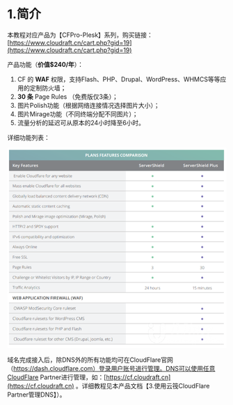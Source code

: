# 1.简介

本教程对应产品为【CFPro-Plesk】系列，购买链接：[https://www.cloudraft.cn/cart.php?gid=19](https://www.cloudraft.cn/cart.php?gid=19)

产品功能（**价值$240/年**）：  
1. CF 的 **WAF** 权限，支持Flash、PHP、Drupal、WordPress、WHMCS等等应用的定制防火墙；  
2. **30 条** Page Rules （免费版仅3条）；  
3. 图片Polish功能（根据网络连接情况选择图片大小）；  
4. 图片Mirage功能（不同终端分配不同图片）；  
5. 流量分析的延迟可从原本的24小时降至6小时。

详细功能列表：

![](../../../.gitbook/assets/image%20%281%29.png)

域名完成接入后，除DNS外的所有功能均可在CloudFlare官网（https://dash.cloudflare.com）登录用户账号进行管理。DNS可以使用任意CloudFlare Partner进行管理，如：[https://cf.cloudraft.cn](https://cf.cloudraft.cn) 。详细教程见本产品文档【3.使用云筏CloudFlare Partner管理DNS】）。

